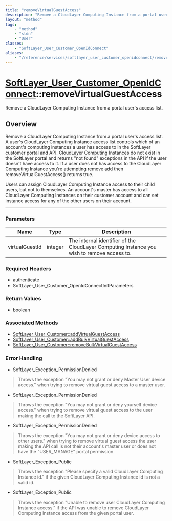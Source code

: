 ```yaml
---
title: "removeVirtualGuestAccess"
description: "Remove a CloudLayer Computing Instance from a portal user's access list. A user's CloudLayer Computing Instance access l... "
layout: "method"
tags:
    - "method"
    - "sldn"
    - "User"
classes:
    - "SoftLayer_User_Customer_OpenIdConnect"
aliases:
    - "/reference/services/softlayer_user_customer_openidconnect/removeVirtualGuestAccess"
---
```

# [SoftLayer_User_Customer_OpenIdConnect](/reference/services/SoftLayer_User_Customer_OpenIdConnect)::removeVirtualGuestAccess


Remove a CloudLayer Computing Instance from a portal user's access list.


## Overview 
Remove a CloudLayer Computing Instance from a portal user's access list. A user's CloudLayer Computing Instance access list controls which of an account's computing instances a user has access to in the SoftLayer customer portal and API. CloudLayer Computing Instances do not exist in the SoftLayer portal and returns "not found" exceptions in the API if the user doesn't have access to it. If a user does not has access to the CloudLayer Computing Instance you're attempting remove add then removeVirtualGuestAccess() returns true. 

Users can assign CloudLayer Computing Instance access to their child users, but not to themselves. An account's master has access to all CloudLayer Computing Instances on their customer account and can set instance access for any of the other users on their account. 

-----

### Parameters 
|Name | Type | Description |
| --- | --- | --- |
|virtualGuestId| integer| The internal identifier of the CloudLayer Computing Instance you wish to remove access to.|


### Required Headers
* authenticate
* SoftLayer_User_Customer_OpenIdConnectInitParameters


### Return Values
* boolean


### Associated Methods

*  [SoftLayer_User_Customer::addVirtualGuestAccess](/reference/services/SoftLayer_User_Customer/addVirtualGuestAccess )
*  [SoftLayer_User_Customer::addBulkVirtualGuestAccess](/reference/services/SoftLayer_User_Customer/addBulkVirtualGuestAccess )
*  [SoftLayer_User_Customer::removeBulkVirtualGuestAccess](/reference/services/SoftLayer_User_Customer/removeBulkVirtualGuestAccess )



### Error Handling

* SoftLayer_Exception_PermissionDenied 

> Throws the exception "You may not grant or deny Master User device access." when trying to remove virtual guest access to a master user. 

* SoftLayer_Exception_PermissionDenied 

> Throws the exception "You may not grant or deny yourself device access." when trying to remove virtual guest access to the user making the call to the SoftLayer API. 

* SoftLayer_Exception_PermissionDenied 

> Throws the exception "You may not grant or deny device access to other users." when trying to remove virtual guest access the user making the API call is not their account's master user or does not have the "USER_MANAGE" portal permission. 

* SoftLayer_Exception_Public 

> Throws the exception "Please specify a valid CloudLayer Computing Instance id." if the given CloudLayer Computing Instance id is not a valid id. 

* SoftLayer_Exception_Public 

> Throws the exception "Unable to remove user CloudLayer Computing Instance access." if the API was unable to remove CloudLayer Computing Instance access from the given portal user. 



